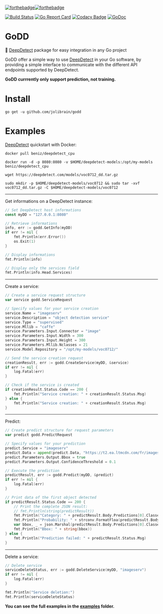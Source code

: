 [![forthebadge](https://forthebadge.com/images/badges/built-with-love.svg)](https://forthebadge.com)[![forthebadge](https://forthebadge.com/images/badges/made-with-go.svg)](https://forthebadge.com)

[![Build Status](https://travis-ci.com/jolibrain/godd.svg?token=RUPYCGKsp5yMHL2ydcwd&branch=master)](https://travis-ci.com/jolibrain/godd) [![Go Report Card](https://goreportcard.com/badge/github.com/jolibrain/godd)](https://goreportcard.com/report/github.com/jolibrain/godd) [![Codacy Badge](https://api.codacy.com/project/badge/Grade/0d3f90ca8f7146248520913e89e37c9e)](https://www.codacy.com/app/jolibrain/godd?utm_source=github.com&amp;utm_medium=referral&amp;utm_content=jolibrain/godd&amp;utm_campaign=Badge_Grade) [![GoDoc](https://godoc.org/github.com/jolibrain/godd?status.svg)](https://godoc.org/github.com/jolibrain/godd)

# GoDD
🧠 [DeepDetect](https://github.com/jolibrain/deepdetect) package for easy integration in any Go project

GoDD offer a simple way to use [DeepDetect](https://github.com/jolibrain/deepdetect) in your Go software, by providing a simple interface to communicate with the different API endpoints supported by DeepDetect.

**GoDD currrently only support prediction, not training.**

# Install

`go get -u github.com/jolibrain/godd`

# Examples

[DeepDetect](https://github.com/jolibrain/deepdetect) quickstart with Docker:

`docker pull beniz/deepdetect_cpu`

`docker run -d -p 8080:8080 -v $HOME/deepdetect-models:/opt/my-models beniz/deepdetect_cpu`

`wget https://deepdetect.com/models/voc0712_dd.tar.gz`

`sudo mkdir -p $HOME/deepdetect-models/voc0712 && sudo tar -xvf voc0712_dd.tar.gz -C $HOME/deepdetect-models/voc0712`

---

Get informations on a DeepDetect instance:

```go
// Set DeepDetect host informations
const myDD = "127.0.0.1:8080"

// Retrieve informations
info, err := godd.GetInfo(myDD)
if err != nil {
	fmt.Println(err.Error())
	os.Exit(1)
}

// Display informations
fmt.Println(info)

// Display only the services field
fmt.Println(info.Head.Services)
```

---

Create a service:

```go
// Create a service request structure
var service godd.ServiceRequest

// Specify values for your service creation
service.Name = "imageserv"
service.Description = "object detection service"
service.Type = "supervised"
service.Mllib = "caffe"
service.Parameters.Input.Connector = "image"
service.Parameters.Input.Width = 300
service.Parameters.Input.Height = 300
service.Parameters.Mllib.Nclasses = 21
service.Model.Repository = "/opt/my-models/voc0712/"

// Send the service creation request
creationResult, err := godd.CreateService(myDD, &service)
if err != nil {
	log.Fatal(err)
}

// Check if the service is created
if creationResult.Status.Code == 200 {
	fmt.Println("Service creation: " + creationResult.Status.Msg)
} else {
	fmt.Println("Service creation: " + creationResult.Status.Msg)
}
```

---

Predict:

```go
// Create predict structure for request parameters
var predict godd.PredictRequest

// Specify values for your prediction
predict.Service = "imageserv"
predict.Data = append(predict.Data, "https://t2.ea.ltmcdn.com/fr/images/9/0/0/les_bienfaits_d_avoir_un_chien_1009_600.jpg")
predict.Parameters.Output.Bbox = true
predict.Parameters.Output.ConfidenceThreshold = 0.1

// Execute the prediction
predictResult, err := godd.Predict(myDD, &predict)
if err != nil {
	log.Fatal(err)
}

// Print data of the first object detected
if predictResult.Status.Code == 200 {
	// Print the complete JSON result:
	// fmt.Println(string(predictResult))
	fmt.Println("Category: " + predictResult.Body.Predictions[0].Classes[0.Cat)
	fmt.Println("Probability: " + strconv.FormatFloa(predictResult.Body.Predictions[0].Classes[0].Prob, 'f', 6, 64))
	var bbox, _ = json.Marshal(predictResult.Body.Predictions[0].Classes[0.Bbox)
	fmt.Println("Bbox: " + string(bbox))
} else {
	fmt.Println("Prediction failed: " + predictResult.Status.Msg)
}
```

---

Delete a service:

```go
// Delete service
serviceDeleteStatus, err := godd.DeleteService(myDD, "imageserv")
if err != nil {
	log.Fatal(err)
}

fmt.Println("Service deletion:")
fmt.Println(serviceDeleteStatus)
```

**You can see the full examples in the [examples](https://github.com/jolibrain/godd/tree/master/examples) folder.**

